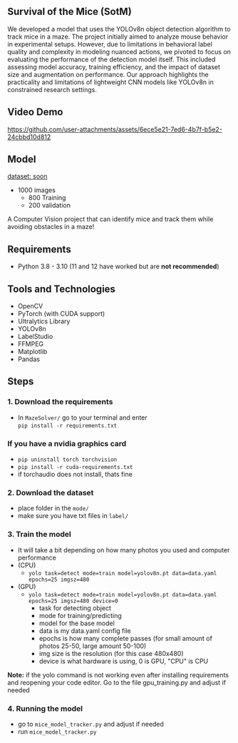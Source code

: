 ## Survival of the Mice (SotM)

We developed a model that uses the YOLOv8n object detection algorithm to track mice in a maze. The project initially aimed to analyze mouse behavior in experimental setups. However, due to limitations in behavioral label quality and complexity in modeling nuanced actions, we pivoted to focus on evaluating the performance of the detection model itself. This included assessing model accuracy, training efficiency, and the impact of dataset size and augmentation on performance. Our approach highlights the practicality and limitations of lightweight CNN models like YOLOv8n in constrained research settings.
## Video Demo

https://github.com/user-attachments/assets/6ece5e21-7ed6-4b7f-b5e2-24cbbd10d812

## Model
[dataset: soon](https://github.com/ckrzysp/MazeSolver/tree/main/model)

- 1000 images 
  - 800 Training
  - 200 validation

A Computer Vision project that can identify mice and track them while avoiding obstacles in a maze!

## Requirements
- Python 3.8 - 3.10
  (11 and 12 have worked but are **not recommended**)

## Tools and Technologies
- OpenCV
- PyTorch (with CUDA support)
- Ultralytics Library
- YOLOv8n
- LabelStudio
- FFMPEG
- Matplotlib
- Pandas

## Steps

### 1. Download the requirements

- In `MazeSolver/` go to your terminal and enter  
`pip install -r requirements.txt`

### If you have a nvidia graphics card
- `pip uninstall torch torchvision`
- `pip install -r cuda-requirements.txt`
- if torchaudio does not install, thats fine

### 2. Download the dataset
- place folder in the `mode/`
- make sure you have txt files in `label/`

### 3. Train the model
- It will take a bit depending on how many photos you used and computer performance
- (CPU)
  - `yolo task=detect mode=train model=yolov8n.pt data=data.yaml epochs=25 imgsz=480`
- (GPU)
  - `yolo task=detect mode=train model=yolov8n.pt data=data.yaml epochs=25 imgsz=480 device=0`
    - task for detecting object
    - mode for training/predicting
    - model for the base model
    - data is my data.yaml config file
    - epochs is how many complete passes (for small amount of photos 25-50, large amount 50-100)
    - img size is the resolution (for this case 480x480)
    - device is what hardware is using, 0 is GPU, "CPU" is CPU

**Note:** if the yolo command is not working even after installing requirements and reopening your code editor. Go to the file gpu_training.py and adjust if needed

### 4. Running the model
- go to `mice_model_tracker.py` and adjust if needed
- run `mice_model_tracker.py`
